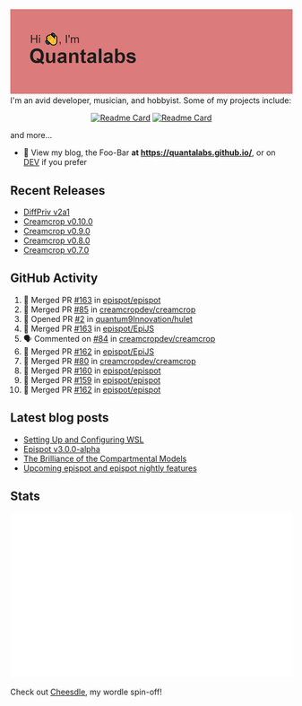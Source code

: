 <img src="header.png">
I'm an avid developer, musician, and hobbyist. Some of my projects include:
<p align='center'><a href="https://github.com/Quantalabs/EpiJS"><img src="https://github-readme-stats.vercel.app/api/pin/?username=epispot&amp;repo=EpiJS" alt="Readme Card"></a>
<a href="https://github.com/Quantalabs/NCOVDashboard"><img src="https://github-readme-stats.vercel.app/api/pin/?username=Quantalabs&amp;repo=NCOVDashboard" alt="Readme Card"></a></p>


and more...

- 📜 View my blog, the Foo-Bar **at https://quantalabs.github.io/**, or on [DEV](https://dev.to/Quantalabs) if you prefer

## Recent Releases
- [DiffPriv v2a1](https://github.com/Quantalabs/DiffPriv/releases/tag/v2.0.0-alpha1)
- [Creamcrop v0.10.0](https://github.com/creamcropdev/creamcrop/releases/tag/v0.10.0)
- [Creamcrop v0.9.0](https://github.com/creamcropdev/creamcrop/releases/tag/v0.9.0)
- [Creamcrop v0.8.0](https://github.com/creamcropdev/creamcrop/releases/tag/v0.8.0)
- [Creamcrop v0.7.0](https://github.com/creamcropdev/creamcrop/releases/tag/v0.7.0)

## GitHub Activity
<!--START_SECTION:activity-->
1. 🎉 Merged PR [#163](https://github.com/epispot/epispot/pull/163) in [epispot/epispot](https://github.com/epispot/epispot)
2. 🎉 Merged PR [#85](https://github.com/creamcropdev/creamcrop/pull/85) in [creamcropdev/creamcrop](https://github.com/creamcropdev/creamcrop)
3. 💪 Opened PR [#2](https://github.com/quantum9Innovation/hulet/pull/2) in [quantum9Innovation/hulet](https://github.com/quantum9Innovation/hulet)
4. 🎉 Merged PR [#163](https://github.com/epispot/EpiJS/pull/163) in [epispot/EpiJS](https://github.com/epispot/EpiJS)
5. 🗣 Commented on [#84](https://github.com/creamcropdev/creamcrop/issues/84) in [creamcropdev/creamcrop](https://github.com/creamcropdev/creamcrop)
6. 🎉 Merged PR [#162](https://github.com/epispot/EpiJS/pull/162) in [epispot/EpiJS](https://github.com/epispot/EpiJS)
7. 🎉 Merged PR [#80](https://github.com/creamcropdev/creamcrop/pull/80) in [creamcropdev/creamcrop](https://github.com/creamcropdev/creamcrop)
8. 🎉 Merged PR [#160](https://github.com/epispot/epispot/pull/160) in [epispot/epispot](https://github.com/epispot/epispot)
9. 🎉 Merged PR [#159](https://github.com/epispot/epispot/pull/159) in [epispot/epispot](https://github.com/epispot/epispot)
10. 🎉 Merged PR [#162](https://github.com/epispot/epispot/pull/162) in [epispot/epispot](https://github.com/epispot/epispot)
<!--END_SECTION:activity-->

## Latest blog posts
<!-- BLOG-POST-LIST:START -->
- [Setting Up and Configuring WSL](https://dev.to/quantalabs/setting-up-and-configuring-wsl-392c)
- [Epispot v3.0.0-alpha](https://dev.to/epispot/epispot-v3-0-0-alpha-5heh)
- [The Brilliance of the Compartmental Models](https://dev.to/quantalabs/the-brilliance-of-the-compartmental-models-1j99)
- [Upcoming epispot and epispot nightly features](https://dev.to/epispot/upcoming-epispot-and-epispot-nightly-features-52ep)
<!-- BLOG-POST-LIST:END -->


## Stats
<p align="center"><img src="https://github.com/Quantalabs/github-stats/raw/master/generated/languages.svg" alt="Language Stats"><br>

Check out [Cheesdle](https://cheesdle.vercel.app), my wordle spin-off!
